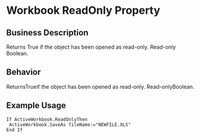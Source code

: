 # Workbook ReadOnly Property

## Business Description
Returns True if the object has been opened as read-only. Read-only Boolean.

## Behavior
ReturnsTrueif the object has been opened as read-only. Read-onlyBoolean.

## Example Usage
```vba
If ActiveWorkbook.ReadOnlyThen 
 ActiveWorkbook.SaveAs fileName:="NEWFILE.XLS" 
End If
```
